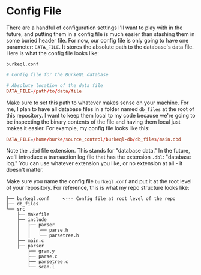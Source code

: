 # Config File

There are a handful of configuration settings I'll want to play with in the future, and putting them in a config file is much easier than stashing them in some buried header file. For now, our config file is only going to have one parameter: `DATA_FILE`. It stores the absolute path to the database's data file. Here is what the config file looks like:

`burkeql.conf`

```conf
# Config file for the BurkeQL database

# Absolute location of the data file
DATA_FILE=/path/to/data/file
```

Make sure to set this path to whatever makes sense on your machine. For me, I plan to have all database files in a folder named `db_files` at the root of this repository. I want to keep them local to my code because we're going to be inspecting the binary contents of the file and having them local just makes it easier. For example, my config file looks like this:

```conf
DATA_FILE=/home/burke/source_control/burkeql-db/db_files/main.dbd
```

Note the `.dbd` file extension. This stands for "database data." In the future, we'll introduce a transaction log file that has the extension `.dbl`: "database log." You can use whatever extension you like, or no extension at all - it doesn't matter.

Make sure you name the config file `burkeql.conf` and put it at the root level of your repository. For reference, this is what my repo structure looks like:

```shell
├── burkeql.conf     <--- Config file at root level of the repo
├── db_files
└── src
    ├── Makefile
    ├── include
    │   ├── parser
    │   │   ├── parse.h
    │   │   └── parsetree.h
    ├── main.c
    ├── parser
        ├── gram.y
        ├── parse.c
        ├── parsetree.c
        └── scan.l
```